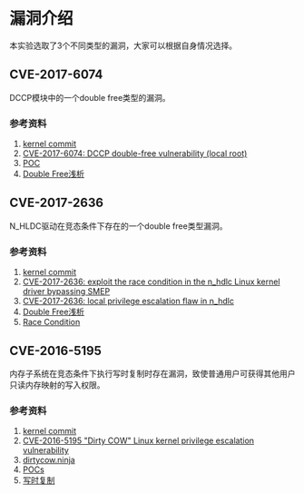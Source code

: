# 漏洞介绍

本实验选取了3个不同类型的漏洞，大家可以根据自身情况选择。

## CVE-2017-6074

DCCP模块中的一个double free类型的漏洞。

### 参考资料

1. [kernel commit](https://git.kernel.org/pub/scm/linux/kernel/git/torvalds/linux.git/commit/?id=5edabca9d4cff7f1f2b68f0bac55ef99d9798ba4)
2. [CVE-2017-6074: DCCP double-free vulnerability (local root)](http://www.openwall.com/lists/oss-security/2017/02/22/3)
3. [POC](https://github.com/xairy/kernel-exploits/tree/master/CVE-2017-6074)
4. [Double Free浅析](http://wps2015.org/drops/drops/Double%20Free浅析.html)

## CVE-2017-2636

N_HLDC驱动在竞态条件下存在的一个double free类型漏洞。

### 参考资料

1. [kernel commit](https://git.kernel.org/pub/scm/linux/kernel/git/torvalds/linux.git/commit/?id=be10eb7589337e5defbe214dae038a53dd21add8)
2. [CVE-2017-2636: exploit the race condition in the n_hdlc Linux kernel driver bypassing SMEP](https://a13xp0p0v.github.io/2017/03/24/CVE-2017-2636.html)
3. [CVE-2017-2636: local privilege escalation flaw in n_hdlc](http://www.openwall.com/lists/oss-security/2017/03/07/6)
4. [Double Free浅析](http://wps2015.org/drops/drops/Double%20Free浅析.html)
5. [Race Condition](https://en.wikipedia.org/wiki/Race_condition)

## CVE-2016-5195

内存子系统在竞态条件下执行写时复制时存在漏洞，致使普通用户可获得其他用户只读内存映射的写入权限。

### 参考资料

1. [kernel commit](https://git.kernel.org/pub/scm/linux/kernel/git/torvalds/linux.git/commit/?id=19be0eaffa3ac7d8eb6784ad9bdbc7d67ed8e619)
2. [CVE-2016-5195 "Dirty COW" Linux kernel privilege escalation vulnerability](http://www.openwall.com/lists/oss-security/2016/10/21/1)
3. [dirtycow.ninja](https://dirtycow.ninja)
4. [POCs](https://github.com/dirtycow/dirtycow.github.io/wiki/PoCs)
5. [写时复制](https://zh.wikipedia.org/zh-cn/寫入時複製)


